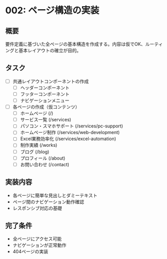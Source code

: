 # 002: ページ構造の実装

## 概要
要件定義に基づいた全ページの基本構造を作成する。内容は仮でOK、ルーティングと基本レイアウトの確立が目的。

## タスク
- [ ] 共通レイアウトコンポーネントの作成
  - [ ] ヘッダーコンポーネント
  - [ ] フッターコンポーネント
  - [ ] ナビゲーションメニュー
- [ ] 各ページの作成（仮コンテンツ）
  - [ ] ホームページ (/)
  - [ ] サービス一覧 (/services)
  - [ ] パソコン・スマホサポート (/services/pc-support)
  - [ ] ホームページ制作 (/services/web-development)
  - [ ] Excel業務効率化 (/services/excel-automation)
  - [ ] 制作実績 (/works)
  - [ ] ブログ (/blog)
  - [ ] プロフィール (/about)
  - [ ] お問い合わせ (/contact)

## 実装内容
- 各ページに簡単な見出しとダミーテキスト
- ページ間のナビゲーション動作確認
- レスポンシブ対応の基礎

## 完了条件
- 全ページにアクセス可能
- ナビゲーションが正常動作
- 404ページの実装